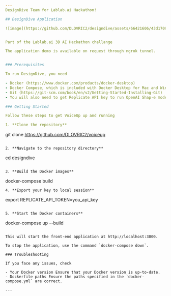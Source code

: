 ```yaml
---
DesignDive Team for Lablab.ai Hackathon!

## DesignDive Application

![image](https://github.com/DLOVRIC2/designdive/assets/66421606/43d1709c-7db5-4098-b8dd-7a206f4fc959)


Part of the Lablab.ai 3D AI Hackathon challange

The application demo is available on request through ngrok tunnel.


### Prerequisites

To run DesignDive, you need

- Docker (https://www.docker.com/products/docker-desktop)
- Docker Compose, which is included with Docker Desktop for Mac and Windows, but needs to be installed separately for Linux (https://docs.docker.com/compose/install/)
- Git (https://git-scm.com/book/en/v2/Getting-Started-Installing-Git)
- You will also need to get Replicate API key to run OpenAI Shap-e model. (https://replicate.com/)

### Getting Started

Follow these steps to get VoiceUp up and running

1. **Clone the repository**
   ```
   git clone https://github.com/DLOVRIC2/voiceup
   ```

2. **Navigate to the repository directory**
   ```
   cd designdive
   ```

3. **Build the Docker images**
   ```
   docker-compose build
   ```
4. **Export your key to local session**
   ```
   export REPLICATE_API_TOKEN=you_api_key
   ```

5. **Start the Docker containers**
   ```
   docker-compose up --build
   ```

   This will start the front-end application at http://localhost:3000.

To stop the application, use the command `docker-compose down`.

### Troubleshooting

If you face any issues, check

- Your Docker version Ensure that your Docker version is up-to-date.
- Dockerfile paths Ensure the paths specified in the `docker-compose.yml` are correct.

---
```

